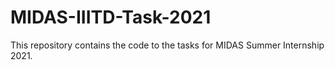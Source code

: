 # MIDAS-IIITD-Task-2021
This repository contains the code to the tasks for MIDAS Summer Internship 2021.
